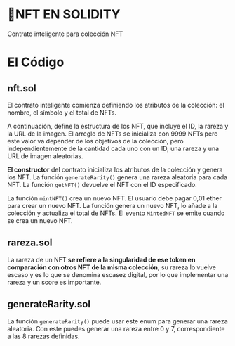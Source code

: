 # 🎨NFT EN SOLIDITY 

Contrato inteligente para colección NFT


# El Código


## nft.sol

El contrato inteligente comienza definiendo los atributos de la colección: el nombre, el símbolo y el total de NFTs. 

A continuación, define la estructura de los NFT, que incluye el ID, la rareza y la URL de la imagen. El arreglo de NFTs se inicializa con 9999 NFTs pero este valor va depender de los objetivos de la colección, pero independientemente de la cantidad cada uno con un ID, una rareza y una URL de imagen aleatorias.

**El constructor** del contrato inicializa los atributos de la colección y genera los NFT. La función `generateRarity()` genera una rareza aleatoria para cada NFT. La función `getNFT()` devuelve el NFT con el ID especificado.

La función `mintNFT()` crea un nuevo NFT. El usuario debe pagar 0,01 ether para crear un nuevo NFT. La función genera un nuevo NFT, lo añade a la colección y actualiza el total de NFTs. El evento `MintedNFT` se emite cuando se crea un nuevo NFT.

## rareza.sol

La rareza de un NFT **se refiere a la singularidad de ese token en comparación con otros NFT de la misma colección**, su rareza lo vuelve escaso y es lo que se denomina escasez digital, por lo que implementar una rareza y un score es importante.

## generateRarity.sol

La función `generateRarity()` puede usar este enum para generar una rareza aleatoria. Con este puedes generar una rareza entre 0 y 7, correspondiente a las 8 rarezas definidas.
